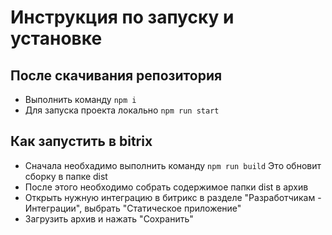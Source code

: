 # Инструкция по запуску и установке

## После скачивания репозитория
* Выполнить команду 
```npm i```
* Для запуска проекта локально
```npm run start```

## Как запустить в bitrix
* Сначала необхадимо выполнить команду
```npm run build```
    Это обновит сборку в папке dist
* После этого необходимо собрать содержимое папки dist в архив
* Открыть нужную интеграцию в битрикс в разделе "Разработчикам - Интеграции", выбрать "Статическое приложение"
* Загрузить архив и нажать "Сохранить"